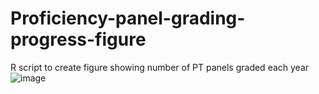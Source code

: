 # Proficiency-panel-grading-progress-figure
R script to create figure showing number of PT panels graded each year
![image](https://user-images.githubusercontent.com/58268664/114065860-19fe0d00-9869-11eb-86c9-5d7af992a1be.png)

